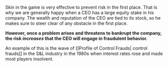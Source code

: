 Skin in the game is very effective to prevent risk in the first place. That is why we are generally happy when a CEO has a large equity stake in his company. The wealth and reputation of the CEO are tied to its stock, so he makes sure to steer clear of any obstacle in the first place.

**However, once a problem arises and threatens to bankrupt the company, the risk *increases* that the CEO will engage in fraudulent behavior.**

An example of this is the wave of [[Profile of Control Frauds| control frauds]] in the S&L industry in the 1980s when interest rates rose and made most players insolvent.
